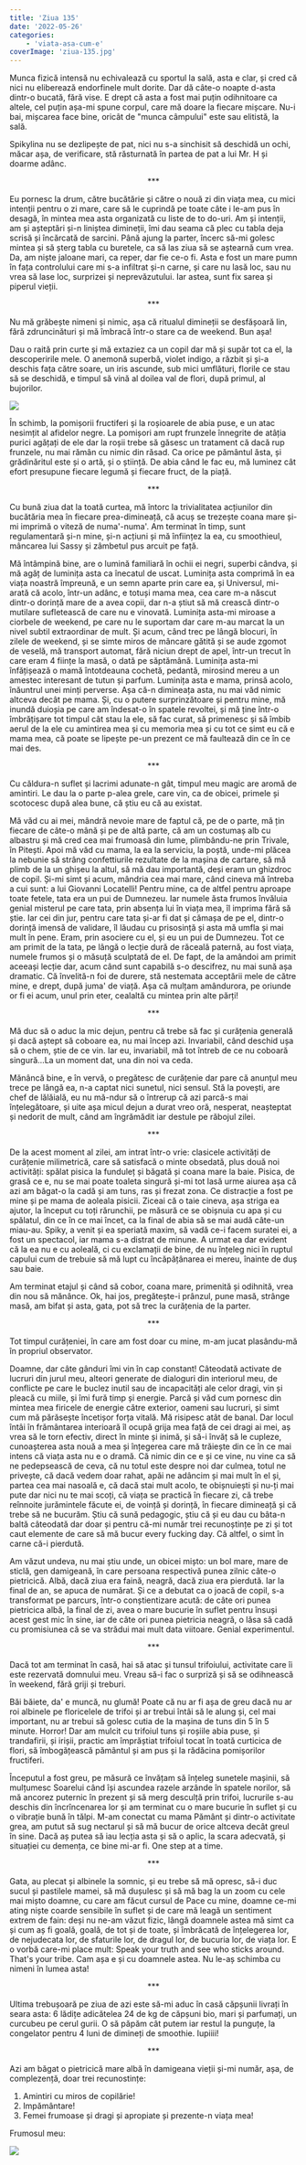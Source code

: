```yaml
---
title: 'Ziua 135'
date: '2022-05-26'
categories:
    - 'viata-asa-cum-e'
coverImage: 'ziua-135.jpg'
---
```


Munca fizică intensă nu echivalează cu sportul la sală, asta e clar, și cred că nici nu eliberează endorfinele mult dorite. Dar dă câte-o noapte d-asta dintr-o bucată, fără vise. E drept că asta a fost mai puțin odihnitoare ca altele, cel puțin așa-mi spune corpul, care mă doare la fiecare mișcare. Nu-i bai, mișcarea face bine, oricât de "munca câmpului" este sau elitistă, la sală.

Spikylina nu se dezlipește de pat, nici nu s-a sinchisit să deschidă un ochi, măcar așa, de verificare, stă răsturnată în partea de pat a lui Mr. H și doarme adânc.

<p style="text-align: center;">***</p>

Eu pornesc la drum, către bucătărie și către o nouă zi din viața mea, cu mici intenții pentru o zi mare, care să le cuprindă pe toate câte i le-am pus în desagă, în mintea mea asta organizată cu liste de to do-uri. Am și intenții, am și așteptări și-n liniștea dimineții, îmi dau seama că plec cu tabla deja scrisă și încărcată de sarcini. Până ajung la parter, încerc să-mi golesc mintea și să șterg tabla cu buretele, ca să las ziua să se aștearnă cum vrea. Da, am niște jaloane mari, ca reper, dar fie ce-o fi. Asta e fost un mare pumn în fața controlului care mi s-a infiltrat și-n carne, și care nu lasă loc, sau nu vrea să lase loc, surprizei și neprevăzutului. Iar astea, sunt fix sarea și piperul vieții.

<p style="text-align: center;">***</p>

Nu mă grăbește nimeni și nimic, așa că ritualul dimineții se desfășoară lin, fără zdruncinături și mă îmbracă într-o stare ca de weekend. Bun așa!

Dau o raită prin curte și mă extaziez ca un copil dar mă și supăr tot ca el, la descoperirile mele. O anemonă superbă, violet indigo, a răzbit și și-a deschis fața către soare, un iris ascunde, sub mici umflături, florile ce stau să se deschidă, e timpul să vină al doilea val de flori, după primul, al bujorilor.

![](images/anemona-576x1024.jpeg)

În schimb, la pomișorii fructiferi și la roșioarele de abia puse, e un atac nesimțit al afidelor negre. La pomișori am rupt frunzele înnegrite de atâția purici agățați de ele dar la roșii trebe să găsesc un tratament că dacă rup frunzele, nu mai rămân cu nimic din răsad. Ca orice pe pământul ăsta, și grădinăritul este și o artă, și o știință. De abia când le fac eu, mă luminez cât efort presupune fiecare legumă și fiecare fruct, de la piață.

<p style="text-align: center;">***</p>

Cu bună ziua dat la toată curtea, mă întorc la trivialitatea acțiunilor din bucătăria mea în fiecare prea-dimineață, că acuș se trezește coana mare și-mi imprimă o viteză de numa'-numa'. Am terminat în timp, sunt regulamentară și-n mine, și-n acțiuni și mă înființez la ea, cu smoothieul, mâncarea lui Sassy și zâmbetul pus arcuit pe față.

Mă întâmpină bine, are o lumină familiară în ochii ei negri, superbi cândva, și mă agăț de luminița asta ca înecatul de uscat. Luminița asta comprimă în ea viața noastră împreună, e un semn aparte prin care ea, și Universul, mi-arată că acolo, într-un adânc, e totuși mama mea, cea care m-a născut dintr-o dorință mare de a avea copii, dar n-a știut să mă crească dintr-o mutilare sufletească de care nu e vinovată. Luminița asta-mi miroase a ciorbele de weekend, pe care nu le suportam dar care m-au marcat la un nivel subtil extraordinar de mult. Și acum, când trec pe lângă blocuri, în zilele de weekend, și se simte miros de mâncare gătită și se aude zgomot de veselă, mă transport automat, fără niciun drept de apel, într-un trecut în care eram 4 ființe la masă, o dată pe săptămână. Luminița asta-mi înfățișează o mamă întotdeauna cochetă, pedantă, mirosind mereu a un amestec interesant de tutun și parfum. Luminița asta e mama, prinsă acolo, înăuntrul unei minți perverse. Așa că-n dimineața asta, nu mai văd nimic altceva decât pe mama. Și, cu o putere surprinzătoare și pentru mine, mă inundă duioșia pe care am îndesat-o în spatele revoltei, și mă ține într-o îmbrățișare tot timpul cât stau la ele, să fac curat, să primenesc și să îmbib aerul de la ele cu amintirea mea și cu memoria mea și cu tot ce simt eu că e mama mea, că poate se lipește pe-un prezent ce mă faultează din ce în ce mai des.

<p style="text-align: center;">***</p>

Cu căldura-n suflet și lacrimi adunate-n gât, timpul meu magic are aromă de amintiri. Le dau la o parte p-alea grele, care vin, ca de obicei, primele și scotocesc după alea bune, că știu eu că au existat.

Mă văd cu ai mei, mândră nevoie mare de faptul că, pe de o parte, mă țin fiecare de câte-o mână și pe de altă parte, că am un costumaș alb cu albastru și mă cred cea mai frumoasă din lume, plimbându-ne prin Trivale, în Pitești. Apoi mă văd cu mama, la ea la serviciu, la poștă, unde-mi plăcea la nebunie să strâng confettiurile rezultate de la mașina de cartare, să mă plimb de la un ghișeu la altul, să mă dau importantă, deși eram un ghizdroc de copil. Și-mi simt și acum, mândria cea mai mare, când cineva mă întreba a cui sunt: a lui Giovanni Locatelli! Pentru mine, ca de altfel pentru aproape toate fetele, tata era un pui de Dumnezeu. Iar numele ăsta frumos învăluia genial misterul pe care tata, prin absența lui în viața mea, îl imprima fără să știe. Iar cei din jur, pentru care tata și-ar fi dat și cămașa de pe el, dintr-o dorință imensă de validare, îl lăudau cu prisosință și asta mă umfla și mai mult în pene. Eram, prin asociere cu el, și eu un pui de Dumnezeu. Tot ce am primit de la tata, pe lângă o lecție dură de răceală paternă, au fost viața, numele frumos și o măsuță sculptată de el. De fapt, de la amândoi am primit aceeași lecție dar, acum când sunt capabilă s-o descifrez, nu mai sună așa dramatic. Că învelită-n foi de durere, stă nestemata acceptării mele de către mine, e drept, după juma' de viață. Așa că mulțam amândurora, pe oriunde or fi ei acum, unul prin eter, cealaltă cu mintea prin alte părți!

<p style="text-align: center;">***</p>

Mă duc să o aduc la mic dejun, pentru că trebe să fac și curățenia generală și dacă aștept să coboare ea, nu mai încep azi. Invariabil, când deschid ușa să o chem, știe de ce vin. Iar eu, invariabil, mă tot întreb de ce nu coboară singură…La un moment dat, una din noi va ceda.

Mănâncă bine, e în vervă, o pregătesc de curățenie dar pare că anunțul meu trece pe lângă ea, n-a captat nici sunetul, nici sensul. Stă la povești, are chef de lălăială, eu nu mă-ndur să o întrerup că azi parcă-s mai înțelegătoare, și uite așa micul dejun a durat vreo oră, nesperat, neașteptat și nedorit de mult, când am îngrămădit iar destule pe răbojul zilei.

<p style="text-align: center;">***</p>

De la acest moment al zilei, am intrat într-o vrie: clasicele activități de curățenie milimetrică, care să satisfacă o minte obsedată, plus două noi activități: spălat pisica la funduleț și băgată și coana mare la baie. Pisica, de grasă ce e, nu se mai poate toaleta singură și-mi tot lasă urme aiurea așa că azi am băgat-o la cadă și am tuns, ras și frezat zona. Ce distracție a fost pe mine și pe mama de aoleala pisicii. Ziceai că o taie cineva, așa striga ea ajutor, la început cu toți rărunchii, pe măsură ce se obișnuia cu apa și cu spălatul, din ce în ce mai încet, ca la final de abia să se mai audă câte-un miau-au. Spiky, a venit și ea speriată maxim, să vadă ce-i facem suratei ei, a fost un spectacol, iar mama s-a distrat de minune. A urmat ea dar evident că la ea nu e cu aoleală, ci cu exclamații de bine, de nu înțeleg nici în ruptul capului cum de trebuie să mă lupt cu încăpățânarea ei mereu, înainte de duș sau baie.

Am terminat etajul și când să cobor, coana mare, primenită și odihnită, vrea din nou să mănânce. Ok, hai jos, pregătește-i prânzul, pune masă, strânge masă, am bifat și asta, gata, pot să trec la curățenia de la parter.

<p style="text-align: center;">***</p>

Tot timpul curățeniei, în care am fost doar cu mine, m-am jucat plasându-mă în propriul observator.

Doamne, dar câte gânduri îmi vin în cap constant! Câteodată activate de lucruri din jurul meu, alteori generate de dialoguri din interiorul meu, de conflicte pe care le buclez inutil sau de incapacități ale celor dragi, vin și pleacă cu miile, și îmi fură timp și energie. Parcă și văd cum pornesc din mintea mea firicele de energie către exterior, oameni sau lucruri, și simt cum mă părăsește încetișor forța vitală. Mă risipesc atât de banal. Dar locul întâi în frământarea interioară îl ocupă grija mea față de cei dragi ai mei, aș vrea să le torn efectiv, direct în minte și inimă, și să-i învăț să le cupleze, cunoașterea asta nouă a mea și înțegerea care mă trăiește din ce în ce mai intens că viața asta nu e o dramă. Că nimic din ce e și ce vine, nu vine ca să ne pedepsească de ceva, că nu totul este despre noi dar culmea, totul ne privește, că dacă vedem doar rahat, apăi ne adâncim și mai mult în el și, partea cea mai nasoală e, că dacă stai mult acolo, te obișnuiești și nu-ți mai pute dar nici nu te mai scoți, că viața se practică în fiecare zi, că trebe reînnoite jurămintele făcute ei, de voință și dorință, în fiecare dimineață și că trebe să ne bucurăm. Știu că sună pedagogic, știu că și eu dau cu bâta-n baltă câteodată dar doar și pentru că-mi număr trei recunoștințe pe zi și tot caut elemente de care să mă bucur every fucking day. Că altfel, o simt în carne că-i pierdută.

Am văzut undeva, nu mai știu unde, un obicei mișto: un bol mare, mare de sticlă, gen damigeană, în care persoana respectivă punea zilnic câte-o pietricică. Albă, dacă ziua era faină, neagră, dacă ziua era pierdută. Iar la final de an, se apuca de numărat. Și ce a debutat ca o joacă de copil, s-a transformat pe parcurs, într-o conștientizare acută: de câte ori punea pietricica albă, la final de zi, avea o mare bucurie în suflet pentru însuși acest gest mic în sine, iar de câte ori punea pietricia neagră, o lăsa să cadă cu promisiunea că se va strădui mai mult data viitoare. Genial experimentul.

<p style="text-align: center;">***</p>

Dacă tot am terminat în casă, hai să atac și tunsul trifoiului, activitate care îi este rezervată domnului meu. Vreau să-i fac o surpriză și să se odihnească în weekend, fără griji și treburi.

Băi băiete, da' e muncă, nu glumă! Poate că nu ar fi așa de greu dacă nu ar roi albinele pe floricelele de trifoi și ar trebui întâi să le alung și, cel mai important, nu ar trebui să golesc cutia de la mașina de tuns din 5 în 5 minute. Horror! Dar am mulcit cu trifoiul tuns și roșiile abia puse, și trandafirii, și irișii, practic am împrăștiat trifoiul tocat în toată curticica de flori, să îmbogățească pământul și am pus și la rădăcina pomișorilor fructiferi.

Începutul a fost greu, pe măsură ce învățam să înțeleg sunetele mașinii, să mulțumesc Soarelui când își ascundea razele arzânde în spatele norilor, să mă ancorez puternic în prezent și să merg desculță prin trifoi, lucrurile s-au deschis din încrîncenarea lor și am terminat cu o mare bucurie în suflet și cu o vibrație bună în tălpi. M-am conectat cu mama Pământ și dintr-o activitate grea, am putut să sug nectarul și să mă bucur de orice altceva decât greul în sine. Dacă aș putea să iau lecția asta și să o aplic, la scara adecvată, și situației cu demența, ce bine mi-ar fi. One step at a time.

<p style="text-align: center;">***</p>

Gata, au plecat și albinele la somnic, și eu trebe să mă opresc, să-i duc sucul și pastilele mamei, să mă dușulesc și să mă bag la un zoom cu cele mai mișto doamne, cu care am făcut cursul de Pace cu mine, doamne ce-mi ating niște coarde sensibile în suflet și de care mă leagă un sentiment extrem de fain: deși nu ne-am văzut fizic, lângă doamnele astea mă simt ca și cum aș fi goală, goală, de tot și de toate, și îmbrăcată de înțelegerea lor, de nejudecata lor, de sfaturile lor, de dragul lor, de bucuria lor, de viața lor. E o vorbă care-mi place mult: Speak your truth and see who sticks around. That's your tribe. Cam așa e și cu doamnele astea. Nu le-aș schimba cu nimeni în lumea asta!

<p style="text-align: center;">***</p>

Ultima trebușoară pe ziua de azi este să-mi aduc în casă căpșunii livrați în seara asta: 6 lădițe adicătelea 24 de kg de căpșuni bio, mari și parfumați, un curcubeu pe cerul gurii. O să păpăm cât putem iar restul la punguțe, la congelator pentru 4 luni de dimineți de smoothie. Iupiiii!

<p style="text-align: center;">***</p>

Azi am băgat o pietricică mare albă în damigeana vieții și-mi număr, așa, de complezență, doar trei recunostințe:

1. Amintiri cu miros de copilărie!
2. Impământare!
3. Femei frumoase și dragi și apropiate și prezente-n viața mea!

Frumosul meu:

![](images/nice.jpeg)
